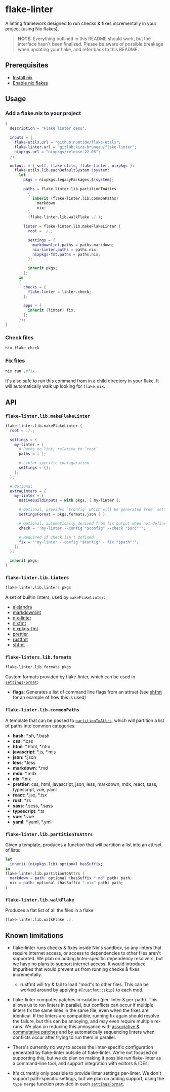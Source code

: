 # flake-linter

A linting framework designed to run checks & fixes incrementally in
your project (using Nix flakes).

> **NOTE:** Everything outlined in this README should work, but the
> interface hasn't been finalized. Please be aware of possible
> breakage when updating your flake, and refer back to this README.

## Prerequisites

- [Install nix](https://nixos.org/download.html)
- [Enable nix flakes](https://nixos.wiki/wiki/Flakes#Enable_flakes)

## Usage

### Add a flake.nix to your project

```nix
{
  description = "Flake linter demo";

  inputs = {
    flake-utils.url = "github:numtide/flake-utils";
    flake-linter.url = "gitlab:kira-bruneau/flake-linter";
    nixpkgs.url = "nixpkgs/release-22.05";
  };

  outputs = { self, flake-utils, flake-linter, nixpkgs }:
    flake-utils.lib.eachDefaultSystem (system:
      let
        pkgs = nixpkgs.legacyPackages.${system};

        paths = flake-linter.lib.partitionToAttrs
          {
            inherit (flake-linter.lib.commonPaths)
              markdown
              nix;
          }
          (flake-linter.lib.walkFlake ./.);

        linter = flake-linter.lib.makeFlakeLinter {
          root = ./.;

          settings = {
            markdownlint.paths = paths.markdown;
            nix-linter.paths = paths.nix;
            nixpkgs-fmt.paths = paths.nix;
          };

          inherit pkgs;
        };
      in
      {
        checks = {
          flake-linter = linter.check;
        };

        apps = {
          inherit (linter) fix;
        };
      });
}
```

### Check files

```shell
nix flake check
```

### Fix files

```nix
nix run .#fix
```

It's also safe to run this command from in a child directory in your
flake. It will automatically walk up looking for `flake.nix`.

## API

### `flake-linter.lib.makeFlakeLinter`

```nix
flake-linter.lib.makeFlakeLinter {
  root = ./.;

  settings = {
    my-linter = {
      # Paths to lint, relative to `root`
      paths = [ ];

      # Linter-specific configuration
      settings = {};
    };
  };

  # Optional
  extraLinters = {
    my-linter = {
      nativeBuildInputs = with pkgs; [ my-linter ];

      # Optional, provides `$config` which will be generated from `settings`
      settingsFormat = pkgs.formats.json { };

      # Optional, automatically derived from fix output when not defined
      check = ''my-linter --config "$config" --check "$src"'';

      # Required if check isn't defined
      fix = ''my-linter --config "$config" --fix "$path"'';
    };
  };

  inherit pkgs;
}
```

### `flake-linter.lib.linters`

```nix
flake-linter.lib.linters pkgs
```

A set of builtin linters, used by `makeFlakeLinter`:

- [alejandra](https://github.com/kamadorueda/alejandra)
- [markdownlint](https://github.com/igorshubovych/markdownlint-cli)
- [nix-linter](https://github.com/Synthetica9/nix-linter)
- [nixfmt](https://github.com/serokell/nixfmt)
- [nixpkgs-fmt](https://github.com/nix-community/nixpkgs-fmt)
- [prettier](https://github.com/prettier/prettier)
- [rustfmt](https://github.com/rust-lang/rustfmt)
- [shfmt](https://github.com/mvdan/sh)

### `flake-linters.lib.formats`

```nix
flake-linter.lib.formats pkgs
```

Custom formats provided by flake-linter, which can be used in
[`settingsFormat`](#flake-linterlibmakeflakelinter):

- **flags**: Generates a list of command line flags from an attrset
  (see [shfmt](./lib/linters/shfmt.nix) for an example of how this is
  used)

### `flake-linter.lib.commonPaths`

A template that can be passed to
[`partitionToAttrs`](#flake-linterlibpartitiontoattrs), which will
partition a list of paths into common categories:

- **bash**: \*.sh, \*.bash
- **css**: \*.css
- **html**: \*.html, \*.htm
- **javascript**: \*.js, \*.mjs
- **json**: \*.json
- **less**: \*.less
- **markdown**: \*.md
- **mdx**: \*.mdx
- **nix**: \*.nix
- **prettier**: css, html, javascript, json, less, markdown, mdx,
  react, sass, typescript, vue, yaml
- **react**: \*.jsx, \*.tsx
- **rust**: \*.rs
- **sass**: \*.scss, \*.sass
- **typescript**: \*.ts
- **vue**: \*.vue
- **yaml**: \*.yaml, \*.yml

### `flake-linter.lib.partitionToAttrs`

Given a template, produces a function that will partition a list into
an attrset of lists:

```nix
let
  inherit (nixpkgs.lib) optional hasSuffix;
in
flake-linter.lib.partitionToAttrs {
  markdown = path: optional (hasSuffix ".md" path) path;
  nix = path: optional (hasSuffix ".nix" path) path;
}
```

### `flake-linter.lib.walkFlake`

Produces a flat list of all the files in a flake:

```nix
flake-linter.lib.walkFlake ./.
```

## Known limitations

- flake-linter runs checks & fixes inside Nix's sandbox, so any
  linters that require internet access, or access to dependencies to
  other files aren't supported. We plan on adding linter-specific
  dependency resolvers, but we have no plans to support internet
  access. It would introduce impurities that would prevent us from
  running checks & fixes incrementally.

  - rustfmt will try & fail to load "mod"s to other files. This can be
    worked around by applying `#[rustfmt::skip]` to each mod.

- flake-linter computes patches in isolation (per-linter &
  per-path). This allows us to run linters in parallel, but conflicts
  can occur if multiple linters fix the same lines in the same file,
  even when the fixes are identical. If the linters are compatible,
  running fix again should resolve the failure, but this can be
  annoying, and may even require multiple re-runs. We plan on reducing
  this annoyance with [associative & commutative
  patches](https://pijul.org/posts/2020-12-19-partials) and by
  automatically sequencing linters when conflicts occur after trying
  to run them in parallel.

- There's currently no way to access the linter-specific configuration
  generated by flake-linter outside of flake-linter. We're not focused
  on supporting this, but we do plan on making it possible run
  flake-linter as a command-line tool, and support integration with
  editors & IDEs.

- It's currently only possible to provide linter settings
  per-linter. We don't support path-specific settings, but we plan on
  adding support, using the `type.merge` function provided in each
  [`settingsFormat`](#flake-linterlibmakeflakelinter).
